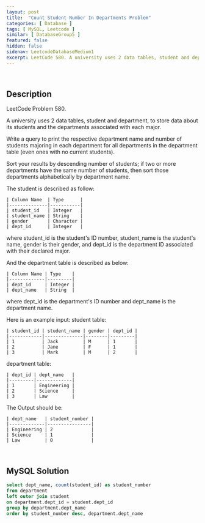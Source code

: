 ```yaml
---
layout: post
title:  "Count Student Number In Departments Problem"
categories: [ Database ]
tags: [ MySQL, Leetcode ]
similar: [ DatabaseGroup5 ]
featured: false
hidden: false
sidenav: LeetcodeDatabaseMedium1
excerpt: LeetCode 580. A university uses 2 data tables, student and department, to store data about its students and the departments associated with each major.
---
```


<br />

## Description

LeetCode Problem 580. 

A university uses 2 data tables, student and department, to store data about its students and the departments associated with each major.

Write a query to print the respective department name and number of students majoring in each department for all departments in the department table (even ones with no current students).

Sort your results by descending number of students; if two or more departments have the same number of students, then sort those departments alphabetically by department name.

The student is described as follow:

```
| Column Name  | Type      |
|--------------|-----------|
| student_id   | Integer   |
| student_name | String    |
| gender       | Character |
| dept_id      | Integer   |
```

where student_id is the student's ID number, student_name is the student's name, gender is their gender, and dept_id is the department ID associated with their declared major.

And the department table is described as below:

```
| Column Name | Type    |
|-------------|---------|
| dept_id     | Integer |
| dept_name   | String  |
```

where dept_id is the department's ID number and dept_name is the department name.

Here is an example input:
student table:

```
| student_id | student_name | gender | dept_id |
|------------|--------------|--------|---------|
| 1          | Jack         | M      | 1       |
| 2          | Jane         | F      | 1       |
| 3          | Mark         | M      | 2       |
```

department table:

```
| dept_id | dept_name   |
|---------|-------------|
| 1       | Engineering |
| 2       | Science     |
| 3       | Law         |
```

The Output should be:

```
| dept_name   | student_number |
|-------------|----------------|
| Engineering | 2              |
| Science     | 1              |
| Law         | 0              |
```

<br />

## MySQL Solution


```sql
select dept_name, count(student_id) as student_number
from department
left outer join student 
on department.dept_id = student.dept_id
group by department.dept_name
order by student_number desc, department.dept_name
```
